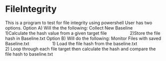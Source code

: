 # FileIntegrity
This is a program to test for file integrity using powershell
User has two options.
Option A) Will the the following: Collect New Baseline
     1)Calculate the hash value from a given target file
     2)Store the file hash in Baseline.txt
Option B) Will do the following: Monitor Files with saved Baseline.txt
     1) Load the file hash from the baseline.txt
     2) Loop through each file target then calculate the hash and compare the file hash to baseline.txt
